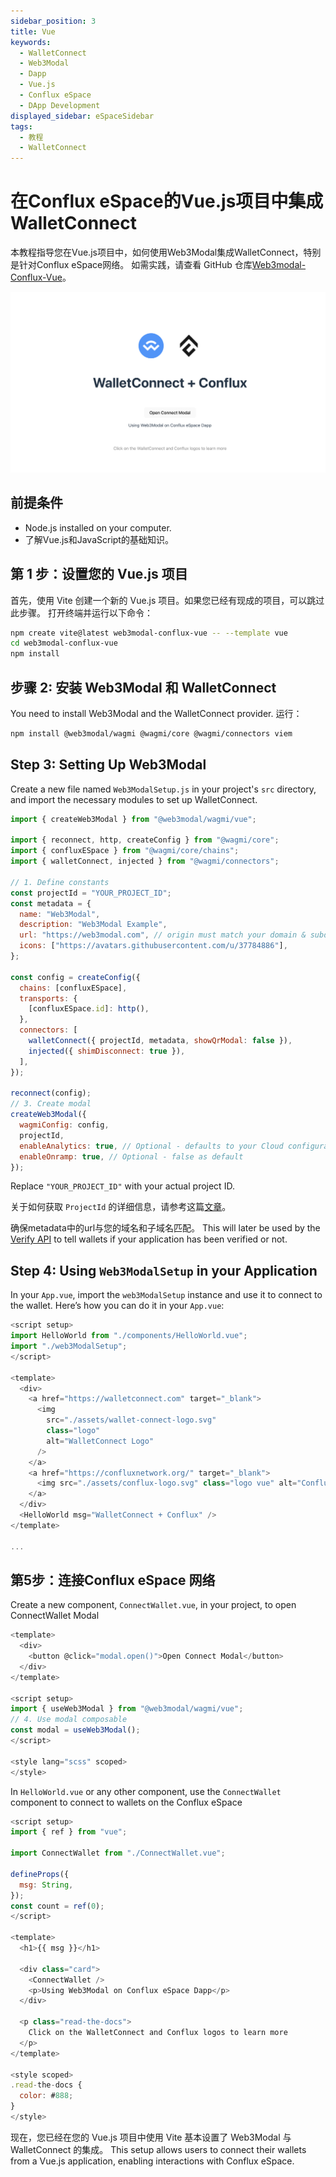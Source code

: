 ```yaml
---
sidebar_position: 3
title: Vue
keywords:
  - WalletConnect
  - Web3Modal
  - Dapp
  - Vue.js
  - Conflux eSpace
  - DApp Development
displayed_sidebar: eSpaceSidebar
tags:
  - 教程
  - WalletConnect
---
```


# 在Conflux eSpace的Vue.js项目中集成WalletConnect

本教程指导您在Vue.js项目中，如何使用Web3Modal集成WalletConnect，特别是针对Conflux eSpace网络。
如需实践，请查看 GitHub 仓库[Web3modal-Conflux-Vue](https://github.com/ConfluxDAO/web3modal-conflux-vue)。

[![Vue Demo](../img/walletconnect-vue.png)](../img/walletconnect-vue.png)

## 前提条件

- Node.js installed on your computer.
- 了解Vue.js和JavaScript的基础知识。

## 第 1 步：设置您的 Vue.js 项目

首先，使用 Vite 创建一个新的 Vue.js 项目。如果您已经有现成的项目，可以跳过此步骤。 打开终端并运行以下命令：

```bash
npm create vite@latest web3modal-conflux-vue -- --template vue
cd web3modal-conflux-vue
npm install
```

## 步骤 2: 安装 Web3Modal 和 WalletConnect

You need to install Web3Modal and the WalletConnect provider. 运行：

```bash
npm install @web3modal/wagmi @wagmi/core @wagmi/connectors viem
```

## Step 3: Setting Up Web3Modal

Create a new file named `Web3ModalSetup.js` in your project's `src` directory, and import the necessary modules to set up WalletConnect.

```javascript
import { createWeb3Modal } from "@web3modal/wagmi/vue";

import { reconnect, http, createConfig } from "@wagmi/core";
import { confluxESpace } from "@wagmi/core/chains";
import { walletConnect, injected } from "@wagmi/connectors";

// 1. Define constants
const projectId = "YOUR_PROJECT_ID";
const metadata = {
  name: "Web3Modal",
  description: "Web3Modal Example",
  url: "https://web3modal.com", // origin must match your domain & subdomain
  icons: ["https://avatars.githubusercontent.com/u/37784886"],
};

const config = createConfig({
  chains: [confluxESpace],
  transports: {
    [confluxESpace.id]: http(),
  },
  connectors: [
    walletConnect({ projectId, metadata, showQrModal: false }),
    injected({ shimDisconnect: true }),
  ],
});

reconnect(config);
// 3. Create modal
createWeb3Modal({
  wagmiConfig: config,
  projectId,
  enableAnalytics: true, // Optional - defaults to your Cloud configuration
  enableOnramp: true, // Optional - false as default
});
```

Replace `"YOUR_PROJECT_ID"` with your actual project ID.

关于如何获取 `ProjectId` 的详细信息，请参考这篇[文章](/docs/espace/tutorials/walletConnect/project-creation)。

确保metadata中的url与您的域名和子域名匹配。 This will later be used by the [Verify API](https://docs.walletconnect.com/cloud/verify) to tell wallets if your application has been verified or not.

## Step 4: Using `Web3ModalSetup` in your Application

In your `App.vue`, import the `web3ModalSetup` instance and use it to connect to the wallet. Here’s how you can do it in your `App.vue`:

```javascript
<script setup>
import HelloWorld from "./components/HelloWorld.vue";
import "./web3ModalSetup";
</script>

<template>
  <div>
    <a href="https://walletconnect.com" target="_blank">
      <img
        src="./assets/wallet-connect-logo.svg"
        class="logo"
        alt="WalletConnect Logo"
      />
    </a>
    <a href="https://confluxnetwork.org/" target="_blank">
      <img src="./assets/conflux-logo.svg" class="logo vue" alt="Conflux Logo" />
    </a>
  </div>
  <HelloWorld msg="WalletConnect + Conflux" />
</template>

...

```

## 第5步：连接Conflux eSpace 网络

Create a new component, `ConnectWallet.vue`, in your project, to open ConnectWallet Modal

```javascript
<template>
  <div>
    <button @click="modal.open()">Open Connect Modal</button>
  </div>
</template>

<script setup>
import { useWeb3Modal } from "@web3modal/wagmi/vue";
// 4. Use modal composable
const modal = useWeb3Modal();
</script>

<style lang="scss" scoped>
</style>
```

In `HelloWorld.vue` or any other component, use the `ConnectWallet` component to connect to wallets on the Conflux eSpace

```javascript
<script setup>
import { ref } from "vue";

import ConnectWallet from "./ConnectWallet.vue";

defineProps({
  msg: String,
});
const count = ref(0);
</script>

<template>
  <h1>{{ msg }}</h1>

  <div class="card">
    <ConnectWallet />
    <p>Using Web3Modal on Conflux eSpace Dapp</p>
  </div>

  <p class="read-the-docs">
    Click on the WalletConnect and Conflux logos to learn more
  </p>
</template>

<style scoped>
.read-the-docs {
  color: #888;
}
</style>

```

现在，您已经在您的 Vue.js 项目中使用 Vite 基本设置了 Web3Modal 与 WalletConnect 的集成。 This setup allows users to connect their wallets from a Vue.js application, enabling interactions with Conflux eSpace.
